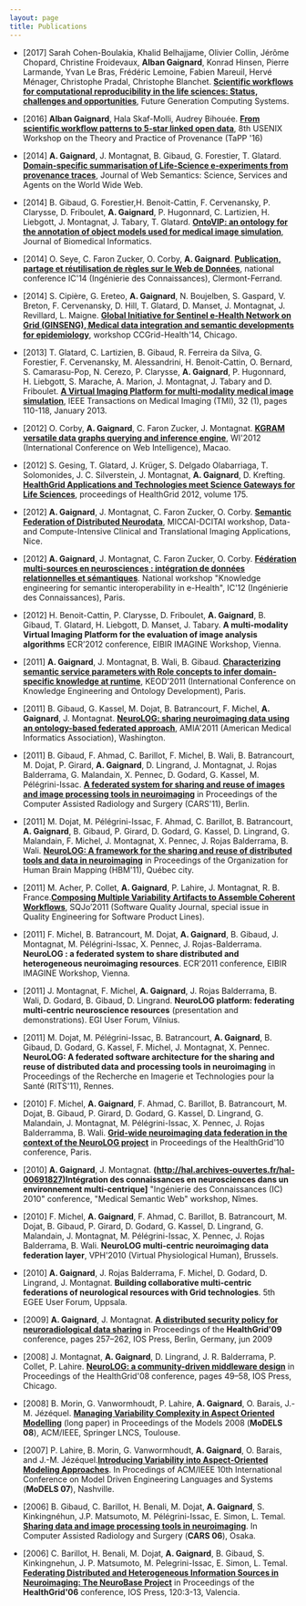 ```yaml
---
layout: page
title: Publications
---
```


* [2017] Sarah Cohen-Boulakia, Khalid Belhajjame, Olivier Collin, Jérôme Chopard, Christine Froidevaux, __Alban Gaignard__, Konrad Hinsen, Pierre Larmande, Yvan Le Bras, Frédéric Lemoine, Fabien Mareuil, Hervé Ménager, Christophe Pradal, Christophe Blanchet. **[Scientific workflows for computational reproducibility in the life sciences: Status, challenges and opportunities](http://www.sciencedirect.com/science/article/pii/S0167739X17300316)**, Future Generation Computing Systems. 

* [2016] __Alban Gaignard__, Hala Skaf-Molli, Audrey Bihouée. **[From scientific workflow patterns to 5-star linked open data](https://www.usenix.org/system/files/conference/tapp16/tapp16-paper-gaignard.pdf)**, 8th USENIX Workshop on the Theory and Practice of Provenance (TaPP '16)

* [2014] __A. Gaignard__, J. Montagnat, B. Gibaud, G. Forestier, T. Glatard. **[Domain-specific summarisation of Life-Science e-experiments from provenance traces](http://hal.archives-ouvertes.fr/docs/01/02/75/96/PDF/JWS-D-13-00125R4.pdf)**, Journal of Web Semantics: Science, Services and Agents on the World Wide Web.
* [2014] B. Gibaud, G. Forestier,H. Benoit-Cattin, F. Cervenansky, P. Clarysse, D. Friboulet, __A. Gaignard__, P. Hugonnard, C. Lartizien, H. Liebgott, J. Montagnat, J. Tabary, T. Glatard. **[OntoVIP: an ontology for the annotation of object models used for medical image simulation](http://www.hal.inserm.fr/docs/01/06/23/71/PDF/ontovip-for-hal.pdf)**, Journal of Biomedical Informatics.
* [2014] O. Seye, C. Faron Zucker, O. Corby, __A. Gaignard__. **[Publication, partage et réutilisation de règles sur le Web de Données](http://hal.archives-ouvertes.fr/hal-01015281)**, national conference IC'14 (Ingénierie des Connaissances), Clermont-Ferrand.
* [2014] S. Cipière, G. Ereteo, __A. Gaignard__, N. Boujelben, S. Gaspard, V. Breton, F. Cervenansky, D. Hill, T. Glatard, D. Manset, J. Montagnat, J. Revillard, L. Maigne. **[Global Initiative for Sentinel e-Health Network on Grid (GINSENG), Medical data integration and semantic developments for epidemiology](https://hal.archives-ouvertes.fr/hal-01048737)**, workshop CCGrid-Health'14, Chicago.

* [2013] T. Glatard, C. Lartizien, B. Gibaud, R. Ferreira da Silva, G. Forestier, F. Cervenansky, M. Alessandrini, H. Benoit-Cattin, O. Bernard, S. Camarasu-Pop, N. Cerezo, P. Clarysse, __A. Gaignard__, P. Hugonnard, H. Liebgott, S. Marache, A. Marion, J. Montagnat, J. Tabary and D. Friboulet. **[A Virtual Imaging Platform for multi-modality medical image simulation](http://hal.archives-ouvertes.fr/index.php?halsid=u30g98d20u1npr3rkno6goci74&view_this_doc=inserm-00762497&version=1)**, IEEE Transactions on Medical Imaging (TMI), 32 (1), pages 110-118, January 2013.

* [2012] O. Corby, __A. Gaignard__, C. Faron Zucker, J. Montagnat. **[KGRAM versatile data graphs querying and inference engine](http://hal.archives-ouvertes.fr/hal-00746772)**, WI'2012 (International Conference on Web Intelligence), Macao.
* [2012] S. Gesing, T. Glatard, J. Krüger, S. Delgado Olabarriaga, T. Solomonides, J. C. Silverstein, J. Montagnat, __A. Gaignard__, D. Krefting. **[HealthGrid Applications and Technologies meet Science Gateways for Life Sciences](http://hal.archives-ouvertes.fr/hal-00842780)**, proceedings of HealthGrid 2012, volume 175.
* [2012] __A. Gaignard__, J. Montagnat, C. Faron Zucker, O. Corby. **[Semantic Federation of Distributed Neurodata](http://hal.archives-ouvertes.fr/hal-00746765)**, MICCAI-DCITAI workshop, Data- and Compute-Intensive Clinical and Translational Imaging Applications, Nice.
* [2012] __A. Gaignard__, J. Montagnat, C. Faron Zucker, O. Corby. **[Fédération multi-sources en neurosciences : intégration de données relationnelles et sémantiques](http://hal.archives-ouvertes.fr/hal-01018722)**.  National workshop "Knowledge engineering for semantic interoperability in e-Health", IC'12 (Ingénierie des Connaissances), Paris.
* [2012] H. Benoit-Cattin, P. Clarysse, D. Friboulet, __A. Gaignard__, B. Gibaud, T. Glatard, H. Liebgott, D. Manset, J. Tabary. **A multi-modality Virtual Imaging Platform for the evaluation of image analysis algorithms**  ECR’2012 conference, EIBIR IMAGINE Workshop, Vienna.

* [2011] __A. Gaignard__, J. Montagnat, B. Wali, B. Gibaud. **[Characterizing semantic service parameters with Role concepts to infer domain-specific knowledge at runtime](http://hal.archives-ouvertes.fr/hal-00677829)**, KEOD’2011 (International Conference on Knowledge Engineering and Ontology Development), Paris.
* [2011] B. Gibaud, G. Kassel, M. Dojat, B. Batrancourt, F. Michel, __A. Gaignard__, J. Montagnat. **[NeuroLOG: sharing neuroimaging data using an ontology-based federated approach](http://hal.archives-ouvertes.fr/hal-00683087)**, AMIA'2011 (American Medical Informatics Association), Washington.
* [2011] B. Gibaud, F. Ahmad, C. Barillot, F. Michel, B. Wali, B. Batrancourt, M. Dojat, P. Girard, __A. Gaignard__, D. Lingrand, J. Montagnat, J. Rojas Balderrama, G. Malandain, X. Pennec, D. Godard, G. Kassel, M. Pélégrini-Issac. **[A federated system for sharing and reuse of images and image processing tools in neuroimaging](http://hal.archives-ouvertes.fr/hal-00690921)**   in Proceedings of the Computer Assisted Radiology and Surgery (CARS'11), Berlin.
* [2011] M. Dojat, M. Pélégrini-Issac, F. Ahmad, C. Barillot, B. Batrancourt, __A. Gaignard__, B. Gibaud, P. Girard, D. Godard, G. Kassel, D. Lingrand, G. Malandain, F. Michel, J. Montagnat, X. Pennec, J. Rojas Balderrama, B. Wali. **[NeuroLOG: A framework for the sharing and reuse of distributed tools and data in neuroimaging](http://www.google.fr/url?sa=t&rct=j&q=&esrc=s&source=web&cd=1&ved=0CDQQFjAA&url=http%3A%2F%2Fneurolog.i3s.unice.fr%2F_media%2Fpublic_namespace%2Fhbm11-def.pdf&ei=SSk5U-DPKsaxhAfiyYG4BA&usg=AFQjCNFxWPvs_VncRW-kA4z8du2plzOYxw&sig2=FGhDvob_vAS69CkAnr-2Xw&bvm=bv.63808443,d.Yms)**   in Proceedings of the Organization for Human Brain Mapping (HBM'11), Québec city.
* [2011] M. Acher, P. Collet, __A. Gaignard__, P. Lahire, J. Montagnat, R. B. France.**[Composing Multiple Variability Artifacts to Assemble Coherent Workflows](http://hal.archives-ouvertes.fr/index.php?halsid=njs56o622d3bvpgdae0ek1erb4&view_this_doc=hal-00733556&version=1)**, SQJo’2011 (Software Quality Journal, special issue in Quality Engineering for Software Product Lines).
* [2011] F. Michel, B. Batrancourt, M. Dojat, __A. Gaignard__, B. Gibaud, J. Montagnat, M. Pélégrini-Issac, X. Pennec, J. Rojas-Balderrama. **NeuroLOG : a federated system to share distributed and heterogeneous neuroimaging resources**. ECR’2011 conference, EIBIR IMAGINE Workshop, Vienna.
* [2011] J. Montagnat, F. Michel, __A. Gaignard__, J. Rojas Balderrama, B. Wali, D. Godard, B. Gibaud, D. Lingrand. **NeuroLOG platform: federating multi-centric neuroscience resources**  (presentation and demonstrations). EGI User Forum, Vilnius.
* [2011] M. Dojat, M. Pélégrini-Issac, B. Batrancourt, __A. Gaignard__, B. Gibaud, D. Godard, G. Kassel, F. Michel, J. Montagnat, X. Pennec. **NeuroLOG: A federated software architecture for the sharing and reuse of distributed data and processing tools in neuroimaging**   in Proceedings of the Recherche en Imagerie et Technologies pour la Santé (RITS'11), Rennes.

* [2010] F. Michel, __A. Gaignard__, F. Ahmad, C. Barillot, B. Batrancourt, M. Dojat, B. Gibaud, P. Girard, D. Godard,  G. Kassel, D. Lingrand, G. Malandain, J. Montagnat, M. Pélégrini-Issac, X. Pennec, J. Rojas Balderramma, B. Wali. **[Grid-wide neuroimaging data federation in the context of the NeuroLOG project](http://hal.archives-ouvertes.fr/inserm-00512799)** in Proceedings of the HealthGrid'10  conference, Paris.
* [2010] __A. Gaignard__, J. Montagnat. **(http://hal.archives-ouvertes.fr/hal-00691827)Intégration des connaissances en neurosciences dans un environnement multi-centrique]**  "Ingénierie des Connaissances (IC) 2010" conference, "Medical Semantic Web" workshop, Nîmes.
* [2010] F. Michel, __A. Gaignard__, F. Ahmad, C. Barillot, B. Batrancourt, M. Dojat, B. Gibaud, P. Girard, D. Godard, G. Kassel, D. Lingrand, G. Malandain, J. Montagnat, M. Pélégrini-Issac, X. Pennec, J. Rojas Balderrama, B. Wali. **NeuroLOG multi-centric neuroimaging data federation layer**, VPH'2010 (Virtual Physiological Human), Brussels.
* [2010] __A. Gaignard__, J. Rojas Balderrama, F. Michel, D. Godard, D. Lingrand, J. Montagnat. **Building collaborative multi-centric federations of neurological resources with Grid technologies**. 5th EGEE User Forum, Uppsala.

* [2009] __A. Gaignard__, J. Montagnat. **[A distributed security policy for neuroradiological data sharing](http://hal.archives-ouvertes.fr/hal-00677795)**   in Proceedings of the **HealthGrid'09**  conference, pages 257–262, IOS Press, Berlin, Germany, jun 2009

* [2008] J. Montagnat, __A. Gaignard__, D. Lingrand, J. R. Balderrama, P. Collet, P. Lahire. **[NeuroLOG: a community-driven middleware design](http://hal.archives-ouvertes.fr/hal-00461611)**   in Proceedings of the HealthGrid'08  conference, pages 49–58, IOS Press, Chicago.
* [2008] B. Morin, G. Vanwormhoudt, P. Lahire, __A. Gaignard__, O. Barais, J.-M. Jézéquel. **[Managing Variability Complexity in Aspect Oriented Modelling](http://hal.archives-ouvertes.fr/inria-00457129)**   (long paper) in Proceedings of the Models 2008 (**MoDELS 08**), ACM/IEEE, Springer LNCS, Toulouse.

* [2007] P. Lahire, B. Morin, G. Vanwormhoudt, __A. Gaignard__, O. Barais, and J.-M. Jézéquel.**[Introducing Variability into Aspect-Oriented Modeling Approaches](http://hal.archives-ouvertes.fr/inria-00477562)**. In Procedings of ACM/IEEE 10th International Conference on Model Driven Engineering Languages and Systems (**MoDELS 07**), Nashville.

* [2006] B. Gibaud, C. Barillot, H. Benali, M. Dojat, __A. Gaignard__, S. Kinkingnéhun, J.P. Matsumoto, M. Pélégrini-Issac, E. Simon, L. Temal. **[Sharing data and image processing tools in neuroimaging](http://hal.archives-ouvertes.fr/inserm-00152138)**. In Computer Assisted Radiology and Surgery (**CARS 06**), Osaka.
* [2006] C. Barillot, H. Benali, M. Dojat, __A. Gaignard__, B. Gibaud, S. Kinkingnehun, J. P. Matsumoto, M. Pelegrini-Issac, E. Simon, L. Temal. **[Federating Distributed and Heterogeneous Information Sources in Neuroimaging: The NeuroBase Project](http://hal.archives-ouvertes.fr/inserm-00141685)**  in Proceedings of the **HealthGrid'06**  conference, IOS Press, 120:3-13, Valencia.
